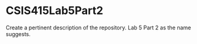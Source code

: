 # CSIS415Lab5Part2
Create a pertinent description of the repository. Lab 5 Part 2 as the name suggests.
